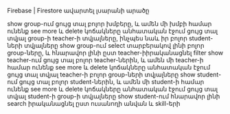 Firebase | Firestore
ավարտել լսարանի արածը

show group-ում ցույց տալ բոլոր խմբերը, և ամեն մի խմբի համար ունենք see more և delete կոճակները
անհատական էջում ցույց տալ տվյալ group-ի teacher-ի տվյալները, ինչպես նաև իր բոլոր student-ների տվյալները
show group-ում select տարբերակով լինի բոլոր group-ները, և հնարավոր լինի ըստ teacher-իիրականացնել filter
show teacher-ում ցույց տալ բոլոր teacher-ներին, և ամեն մի teacher-ի համար ունենք see more և delete կոճակները
անհատական էջում ցույց տալ տվյալ teacher-ի բոլոր group-ների տվյալները
show student-ում ցույց տալ բոլոր student-ներին, և ամեն մի student-ի համար ունենք see more և delete կոճակները
անհատական էջում ցույց տալ տվյալ student-ի group-ի տվյալները
show student-ում հնարավոր լինի search իրականացնել ըստ ուսանողի անվան և skill-երի
